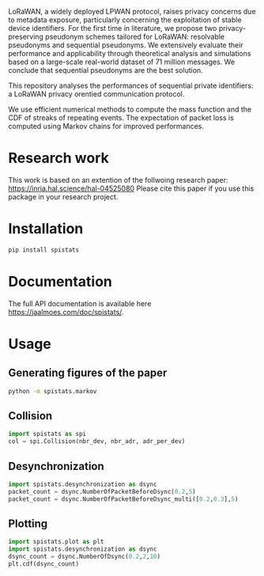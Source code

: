 LoRaWAN, a widely deployed LPWAN protocol, raises privacy concerns due to metadata exposure, particularly concerning the exploitation of stable device identifiers. For the first time in literature, we propose two privacy-preserving pseudonym schemes tailored for LoRaWAN: resolvable pseudonyms and sequential pseudonyms. We extensively evaluate their performance and applicability through theoretical analysis and simulations based on a large-scale real-world dataset of 71 million messages. We conclude that sequential pseudonyms are the best solution.

This repository analyses the performances of sequential private identifiers: a LoRaWAN privacy orentied communication protocol.

We use efficient numerical methods to compute the mass function and the CDF of streaks of repeating events. The expectation of packet loss is computed using Markov chains for improved performances.

# Research work
This work is based on an extention of the follwoing research paper: https://inria.hal.science/hal-04525080 Please cite this paper if you use this package in your research project.

# Installation 
```bash
pip install spistats
```

# Documentation
The full API documentation is available here https://jaalmoes.com/doc/spistats/.

# Usage
## Generating figures of the paper
```bash
python -m spistats.markov
```
## Collision
```python
import spistats as spi
col = spi.Collision(nbr_dev, nbr_adr, adr_per_dev)
```

## Desynchronization
```python
import spistats.desynchronization as dsync
packet_count = dsync.NumberOfPacketBeforeDsync(0.2,5)
packet_count = dsync.NumberOfPacketBeforeDsync_multi([0.2,0.3],5)
```

## Plotting
```python
import spistats.plot as plt
import spistats.desynchronization as dsync
dsync_count = dsync.NumberOfDsync(0.2,2,10)
plt.cdf(dsync_count)
```


